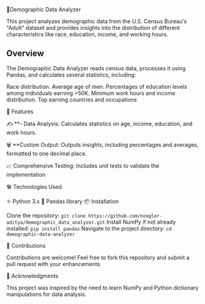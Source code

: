 📝Demographic Data Analyzer

This project analyzes demographic data from the U.S. Census Bureau's "Adult" dataset and provides insights into the distribution of different characteristics like race, education, income, and working hours.


## Overview
The Demographic Data Analyzer reads census data, processes it using Pandas, and calculates several statistics, including:

Race distribution.
Average age of men.
Percentages of education levels among individuals earning >50K.
Minimum work hours and income distribution.
Top earning countries and occupations

🌟 Features

✍️ **- Data Analysis: Calculates statistics on age, income, education, and work hours.

🗑️ **Custom Output: Outputs insights, including percentages and averages, formatted to one decimal place.

📈 Comprehensive Testing: Includes unit tests to validate the implementation


🛠️ Technologies Used

⚛️ Python 3.x
🎨 Pandas library
📦 Installation

Clone the repository:
```git clone https://github.com/noogler-aditya/demographic_data_analyzer.git```
Install NumPy if not already installed:
```pip install pandas```
Navigate to the project directory:
``` cd demographic-data-analyzer ```

🤝 Contributions

Contributions are welcome! Feel free to fork this repository and submit a pull request with your enhancements.

🙌 Acknowledgments

This project was inspired by the need to learn NumPy and Python dictionary manipulations for data analysis.
